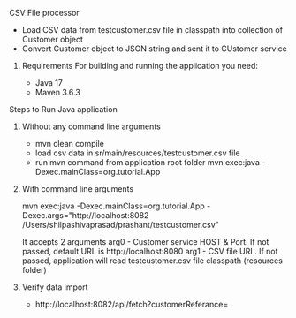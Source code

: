 CSV File processor
- Load CSV data from testcustomer.csv file in classpath into collection of Customer object
- Convert Customer object to JSON string and sent it to CUstomer service 

1. Requirements
   For building and running the application you need:

    - Java 17
    - Maven 3.6.3


Steps to Run Java application
1) Without any command line arguments 
   - mvn clean compile
   - load csv data in sr/main/resources/testcustomer.csv file
   - run mvn command from application root folder
     mvn exec:java -Dexec.mainClass=org.tutorial.App 

2) With command line arguments

    mvn exec:java -Dexec.mainClass=org.tutorial.App -Dexec.args="http://localhost:8082 /Users/shilpashivaprasad/prashant/testcustomer.csv"
    
    It accepts 2 arguments
    arg0 - Customer service HOST & Port. If not passed, default URL is http://localhost:8080
    arg1 - CSV file URI . If not passed, application will read testcustomer.csv file classpath (resources folder)
3) Verify data import 
    - http://localhost:8082/api/fetch?customerReferance=<customerReference>